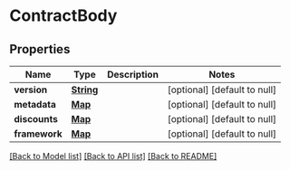 # ContractBody
## Properties

Name | Type | Description | Notes
------------ | ------------- | ------------- | -------------
**version** | [**String**](string.md) |  | [optional] [default to null]
**metadata** | [**Map**](object.md) |  | [optional] [default to null]
**discounts** | [**Map**](ContractBody_msp_discount.md) |  | [optional] [default to null]
**framework** | [**Map**](object.md) |  | [optional] [default to null]

[[Back to Model list]](../README.md#documentation-for-models) [[Back to API list]](../README.md#documentation-for-api-endpoints) [[Back to README]](../README.md)

